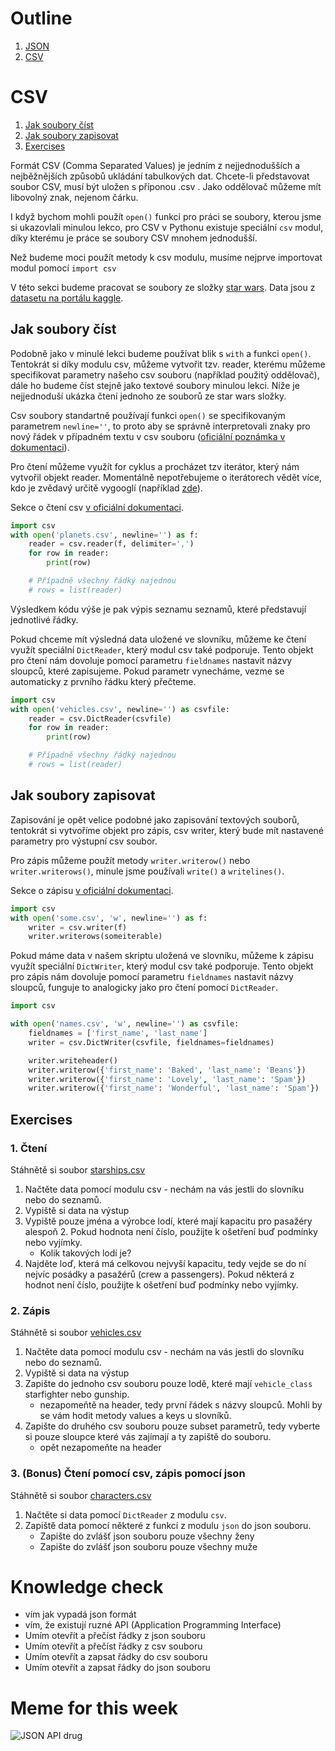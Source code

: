 # Outline

1. [JSON](https://kodim.cz/czechitas/python-data/zaklady-programovani/slovniky-json/#format-json)
2. [CSV](#csv)

# CSV

1. [Jak soubory číst](#jak-soubory-číst)
2. [Jak soubory zapisovat](#jak-soubory-zapisovat)
3. [Exercises](#exercises)

Formát CSV (Comma Separated Values) je jedním z nejjednodušších a nejběžnějších způsobů ukládání tabulkových dat. Chcete-li představovat soubor CSV, musí být uložen s příponou .csv . Jako oddělovač můžeme mít libovolný znak, nejenom čárku.

I když bychom mohli použít  `open()` funkci pro práci se soubory, kterou jsme si ukazovlali minulou lekco, pro CSV v Pythonu existuje speciální `csv` modul, díky kterému je práce se soubory CSV mnohem jednodušší.

Než budeme moci použít metody k csv modulu, musíme nejprve importovat modul pomocí `import csv`

V této sekci budeme pracovat se soubory ze složky [star wars](star_wars/). Data jsou z [datasetu na portálu kaggle](https://www.kaggle.com/datasets/jsphyg/star-wars?resource=download).

## Jak soubory číst

Podobně jako v minulé lekci budeme používat blik s `with` a funkci `open()`. Tentokrát si díky modulu csv, můžeme vytvořit tzv. reader, kterému můžeme specifikovat parametry našeho csv souboru (například použitý oddělovač), dále ho budeme číst stejně jako textové soubory minulou lekci. Níže je nejjednoduší ukázka čtení jednoho ze souborů ze star wars složky.

Csv soubory standartně používají funkci `open()` se specifikovaným parametrem `newline=''`, to proto aby se správně interpretovali znaky pro nový řádek v případném textu v csv souboru ([oficiální poznámka v dokumentaci](https://docs.python.org/3/library/csv.html#id3)).

Pro čtení můžeme využít for cyklus a procházet tzv iterátor, který nám vytvořil objekt reader. Momentálně nepotřebujeme o iterátorech vědět více, kdo je zvědavý určitě vygooglí (například [zde](https://wiki.python.org/moin/Iterator)).

Sekce o čtení csv [v oficiální dokumentaci](https://docs.python.org/3/library/csv.html#reader-objects).

```python
import csv
with open('planets.csv', newline='') as f:
    reader = csv.reader(f, delimiter=',')
    for row in reader:
        print(row)

    # Případně všechny řádký najednou
    # rows = list(reader)
```

Výsledkem kódu výše je pak výpis seznamu seznamů, které představují jednotlivé řádky.

Pokud chceme mít výsledná data uložené ve slovníku, můžeme ke čtení využít speciální `DictReader`, který modul csv také podporuje. Tento objekt pro čtení nám dovoluje pomocí parametru `fieldnames` nastavit názvy sloupců, které zapisujeme. Pokud parametr vynecháme, vezme se automaticky z prvního řádku který přečteme.

```python
import csv
with open('vehicles.csv', newline='') as csvfile:
    reader = csv.DictReader(csvfile)
    for row in reader:
        print(row)

    # Případně všechny řádký najednou
    # rows = list(reader)
```

## Jak soubory zapisovat

Zapisování je opět velice podobné jako zapisování textových souborů, tentokrát si vytvoříme objekt pro zápis, csv writer, který bude mít nastavené parametry pro výstupní csv soubor.

Pro zápis můžeme použít metody `writer.writerow()` nebo `writer.writerows()`, minule jsme používali `write()` a `writelines()`.

Sekce o zápisu [v oficiální dokumentaci](https://docs.python.org/3/library/csv.html#writer-objects).

```python
import csv
with open('some.csv', 'w', newline='') as f:
    writer = csv.writer(f)
    writer.writerows(someiterable)
```

Pokud máme data v našem skriptu uložená ve slovníku, můžeme k zápisu využít speciální `DictWriter`, který modul csv také podporuje. Tento objekt pro zápis nám dovoluje pomocí parametru `fieldnames` nastavit názvy sloupců, funguje to analogicky jako pro čtení pomocí `DictReader`.

```python
import csv

with open('names.csv', 'w', newline='') as csvfile:
    fieldnames = ['first_name', 'last_name']
    writer = csv.DictWriter(csvfile, fieldnames=fieldnames)

    writer.writeheader()
    writer.writerow({'first_name': 'Baked', 'last_name': 'Beans'})
    writer.writerow({'first_name': 'Lovely', 'last_name': 'Spam'})
    writer.writerow({'first_name': 'Wonderful', 'last_name': 'Spam'})
```

## Exercises

### 1. Čtení

Stáhnětě si soubor [starships.csv](star_wars/starships.csv)

1. Načtěte data pomocí modulu csv - nechám na vás jestli do slovníku nebo do seznamů.
2. Vypiště si data na výstup
3. Vypiště pouze jména a výrobce lodí, které mají kapacitu pro pasažéry alespoň 2.
   Pokud hodnota není číslo, použijte k ošetření buď podmínky nebo vyjímky.
   - Kolik takových lodí je?
4. Najděte loď, která má celkovou nejvyší kapacitu, tedy vejde se do ní nejvíc posádky a pasažérů (crew a passengers).
   Pokud některá z hodnot není číslo, použijte k ošetření buď podmínky nebo vyjímky.

### 2. Zápis

Stáhnětě si soubor [vehicles.csv](star_wars/vehicles.csv)

1. Načtěte data pomocí modulu csv - nechám na vás jestli do slovníku nebo do seznamů.
2. Vypiště si data na výstup
3. Zapište do jednoho csv souboru pouze lodě, které mají `vehicle_class` starfighter nebo gunship.
   - nezapomeňtě na header, tedy první řádek s názvy sloupců. Mohli by se vám hodit metody values a keys u slovníků.
4. Zapište do druhého csv souboru pouze subset parametrů, tedy vyberte si pouze sloupce které vás zajímají a ty zapiště do souboru.
   - opět nezapomeňte na header

### 3. (Bonus) Čtení pomocí csv, zápis pomocí json

Stáhnětě si soubor [characters.csv](star_wars/characters.csv)

1. Načtěte si data pomocí `DictReader` z modulu `csv`.
2. Zapiště data pomocí některé z funkcí z modulu `json` do json souboru.
   - Zapište do zvlášť json souboru pouze všechny ženy
   - Zapište do zvlášť json souboru pouze všechny muže

# Knowledge check

- vím jak vypadá json formát
- vím, že existují ruzné API (Application Programming Interface)
- Umím otevřít a přečíst řádky z json souboru
- Umím otevřít a přečíst řádky z csv souboru
- Umím otevřít a zapsat řádky do csv souboru
- Umím otevřít a zapsat řádky do json souboru

# Meme for this week

![JSON API drug](https://memegenerator.net/img/instances/68258022.jpg)
